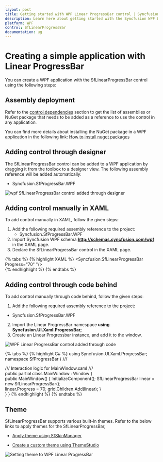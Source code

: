```yaml
---
layout: post
title: Getting started with WPF Linear ProgressBar control | Syncfusion
description: Learn here about getting started with the Syncfusion WPF Linear ProgressBar control and more details.
platform: WPF
control: SfLinearProgressBar
documentation: ug
---
```


# Creating a simple application with Linear ProgressBar

You can create a WPF application with the SfLinearProgressBar control using the following steps:

## Assembly deployment

Refer to the [control dependencies](https://help.syncfusion.com/wpf/control-dependencies#) section to get the list of assemblies or NuGet package that needs to be added as a reference to use the control in any application.

You can find more details about installing the NuGet package in a WPF application in the following link: [How to install nuget packages](https://help.syncfusion.com/wpf/visual-studio-integration/nuget-packages)

## Adding control through designer

The SfLinearProgressBar control can be added to a WPF application by dragging it from the toolbox to a designer view. The following assembly reference will be added automatically:

* Syncfusion.SfProgressBar.WPF 

![wpf SfLinearProgressBar control added through designer](Getting-Started_images/wpf-SfLinearProgressBar-control-added-through-designer.png)

## Adding control manually in XAML

To add control manually in XAML, follow the given steps:

1.	Add the following required assembly reference to the project:
    * Syncfusion.SfProgressBar.WPF     
2.	Import Syncfusion WPF schema **http://schemas.syncfusion.com/wpf** in the XAML page.
3.	Declare the SfLinearProgressBar control in the XAML page.

{% tabs %}
{% highlight XAML %}
<Window
        xmlns="http://schemas.microsoft.com/winfx/2006/xaml/presentation"
        xmlns:x="http://schemas.microsoft.com/winfx/2006/xaml"
        xmlns:d="http://schemas.microsoft.com/expression/blend/2008"
        xmlns:mc="http://schemas.openxmlformats.org/markup-compatibility/2006"
        xmlns:local="clr-namespace:WpfApp4"
        xmlns:Syncfusion="http://schemas.syncfusion.com/wpf" x:Class="WpfApp4.MainWindow"
        mc:Ignorable="d"
        Title="MainWindow" Height="450" Width="800">
     <Grid x:Name="grid">
         <TextBlock Text="Linear"/>
        <Syncfusion:SfLinearProgressBar Progress="70" "/>       
     </Grid>
</Window>
{% endhighlight %}
{% endtabs %}

## Adding control through code behind

To add control manually through code behind, follow the given steps:

1.	Add the following required assembly reference to the project:
   * Syncfusion.SfProgressBar.WPF
2.	Import the Linear ProgressBar namespace
    **using Syncfusion.UI.Xaml.ProgressBar;**
3.	Create an Linear Progressbar instance, and add it to the window.

![WPF Linear ProgressBar control added through code](Getting-Started_images/wpf-SfLinearProgressBar-control-added-manually.png)

{% tabs %}
{% highlight C# %}
using Syncfusion.UI.Xaml.ProgressBar;
namespace SfProgressBar
{
    /// <summary>
    /// Interaction logic for MainWindow.xaml
    /// </summary>
    public partial class MainWindow : Window
    {                  
        public MainWindow()
        {
            InitializeComponent();
            SfLinearProgressBar linear = new SfLinearProgressBar();          
            linear.Progress = 70;
            grid.Children.Add(linear);
        }      
    }
}
{% endhighlight %}
{% endtabs %}

## Theme

SfLinearProgressBar supports various built-in themes. Refer to the below links to apply themes for the SfLinearProgressBar,

  * [Apply theme using SfSkinManager](https://help.syncfusion.com/wpf/themes/skin-manager)
	
  * [Create a custom theme using ThemeStudio](https://help.syncfusion.com/wpf/themes/theme-studio#creating-custom-theme)

  ![Setting theme to WPF Linear ProgressBar](Getting-Started_images/Theme.png)